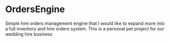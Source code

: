 # OrdersEngine
Simple hire orders management engine that I would like to expand more into a full inventory and hire orders system. This is a personal pet project for our wedding hire business
